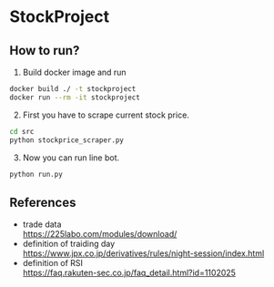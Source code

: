 # StockProject

## How to run?

1. Build docker image and run
```bash
docker build ./ -t stockproject 
docker run --rm -it stockproject 
```


2. First you have to scrape current stock price.  
```bash
cd src
python stockprice_scraper.py
```


3. Now you can run line bot.  
```bash
python run.py
```


## References

- trade data  
https://225labo.com/modules/download/
- definition of traiding day  
https://www.jpx.co.jp/derivatives/rules/night-session/index.html
- definition of RSI  
https://faq.rakuten-sec.co.jp/faq_detail.html?id=1102025


